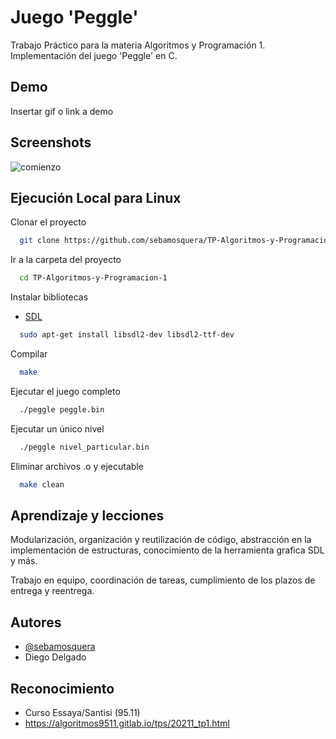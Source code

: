 
# Juego 'Peggle'

Trabajo Práctico para la materia Algoritmos y Programación 1. 
Implementación del juego 'Peggle' en C.

## Demo

Insertar gif o link a demo
  
## Screenshots

![comienzo](https://user-images.githubusercontent.com/67401008/131229641-04363b91-afba-4887-a39c-4f4d1e223352.png)
  
## Ejecución Local para Linux

Clonar el proyecto
```bash
  git clone https://github.com/sebamosquera/TP-Algoritmos-y-Programacion-1
```

Ir a la carpeta del proyecto
```bash
  cd TP-Algoritmos-y-Programacion-1
```

Instalar bibliotecas

- [SDL](http://www.libsdl.org/)
```bash
  sudo apt-get install libsdl2-dev libsdl2-ttf-dev
```

Compilar

```bash
  make
```

Ejecutar el juego completo

```bash
  ./peggle peggle.bin
```

Ejecutar un único nivel

```bash
  ./peggle nivel_particular.bin
```

Eliminar archivos .o y ejecutable

```bash
  make clean
```

  
## Aprendizaje y lecciones

Modularización, organización y reutilización de código, abstracción en la implementación de estructuras, conocimiento de la herramienta grafica SDL y más.

Trabajo en equipo, coordinación de tareas, cumplimiento de los plazos de entrega y reentrega.
## Autores

- [@sebamosquera](https://www.github.com/sebamosquera)
- Diego Delgado

## Reconocimiento

 - Curso Essaya/Santisi (95.11)
 - https://algoritmos9511.gitlab.io/tps/20211_tp1.html
